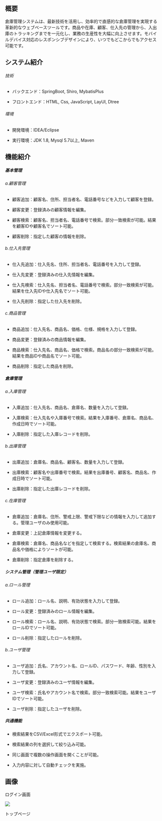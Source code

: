## 概要

倉庫管理システムは、最新技術を活用し、効率的で直感的な倉庫管理を実現する革新的なウェブベースツールです。商品や在庫、顧客、仕入先の管理から、入出庫のトラッキングまでを一元化し、業務の生産性を大幅に向上させます。モバイルデバイス対応のレスポンシブデザインにより、いつでもどこからでもアクセス可能です。

## システム紹介

###### 技術

- バックエンド：SpringBoot, Shiro, MybatisPlus

- フロントエンド：HTML, Css, JavaScript, LayUI, Dtree

###### 環境

- 開発環境：IDEA/Eclipse

- 実行環境：JDK 1.8, Mysql 5.7以上, Maven

## 機能紹介

##### 基本管理

###### a.顧客管理

- 顧客追加：顧客名、住所、担当者名、電話番号などを入力して顧客を登録。

- 顧客変更：登録済みの顧客情報を編集。

- 顧客検索：顧客名、担当者名、電話番号で検索。部分一致検索が可能。結果を顧客IDや顧客名でソート可能。

- 顧客削除：指定した顧客の情報を削除。

###### b.仕入先管理

- 仕入先追加：仕入先名、住所、担当者名、電話番号を入力して登録。

- 仕入先変更：登録済みの仕入先情報を編集。

- 仕入先検索：仕入先名、担当者名、電話番号で検索。部分一致検索が可能。結果を仕入先IDや仕入先名でソート可能。

- 仕入先削除：指定した仕入先を削除。

###### c.商品管理

- 商品追加：仕入先名、商品名、価格、仕様、規格を入力して登録。

- 商品変更：登録済みの商品情報を編集。

- 商品検索：仕入先名、商品名、価格で検索。商品名の部分一致検索が可能。結果を商品IDや商品名でソート可能。

- 商品削除：指定した商品を削除。

##### 倉庫管理

###### a.入庫管理

- 入庫追加：仕入先名、商品名、倉庫名、数量を入力して登録。

- 入庫検索：仕入先名や入庫番号で検索。結果を入庫番号、倉庫名、商品名、作成日時でソート可能。

- 入庫削除：指定した入庫レコードを削除。

###### b.出庫管理

- 出庫追加：倉庫名、商品名、顧客名、数量を入力して登録。

- 出庫検索：顧客名や出庫番号で検索。結果を出庫番号、顧客名、商品名、作成日時でソート可能。

- 出庫削除：指定した出庫レコードを削除。

###### c.在庫管理

- 倉庫追加：倉庫名、住所、警戒上限、警戒下限などの情報を入力して追加する。管理ユーザのみ使用可能。

- 倉庫変更：上記倉庫情報を変更する。

- 倉庫検索：倉庫名、商品名などを指定して検索する。検索結果の倉庫名、商品名や価格によりソートが可能。

- 倉庫削除：指定倉庫を削除する。

##### システム管理（管理ユーザ限定）

###### a.ロール管理

- ロール追加：ロール名、説明、有効状態を入力して登録。

- ロール変更：登録済みのロール情報を編集。

- ロール検索：ロール名、説明、有効状態で検索。部分一致検索可能。結果をロールIDでソート可能。

- ロール削除：指定したロールを削除。

###### b.ユーザ管理

- ユーザ追加：氏名、アカウント名、ロールID、パスワード、年齢、性別を入力して登録。

- ユーザ変更：登録済みのユーザ情報を編集。

- ユーザ検索：氏名やアカウント名で検索。部分一致検索可能。結果をユーザIDでソート可能。

- ユーザ削除：指定したユーザを削除。

##### 共通機能

- 検索結果をCSV/Excel形式でエクスポート可能。

- 検索結果の列を選択して絞り込み可能。

- 同じ画面で複数の操作画面を開くことが可能。

- 入力内容に対して自動チェックを実施。

## 画像

ログイン画面

![](C:\Users\umeso\AppData\Roaming\marktext\images\2024-11-25-17-08-17-image.png)

トップページ


